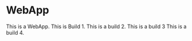 # WebApp
This is a WebApp.
This is Build 1.
This is a build 2.
This is a build 3
This is a build 4.

